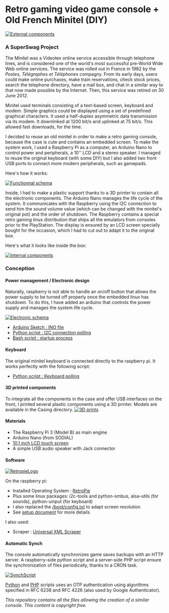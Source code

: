 # Retro gaming video game console + Old French Minitel (DIY)

[![External components](https://github.com/rbello/Minitel-Raspberry-Retro-gaming/raw/master/Doc/ExternalComponents.jpg)](https://github.com/rbello/Minitel-Raspberry-Retro-gaming/raw/master/Doc/ExternalComponents.jpg)

### A SuperSwag Project

The Minitel was a Videotex online service accessible through telephone lines, and is considered one of the world's most successful pre-World Wide Web online services. The service was rolled out in France in 1982 by the *Postes, Télégraphes et Téléphones* compagny. From its early days, users could make online purchases, make train reservations, check stock prices, search the telephone directory, have a mail box, and chat in a similar way to that now made possible by the Internet. Then, this service was retired on 30 June 2012.

Minitel used terminals consisting of a text-based screen, keyboard and modem. Simple graphics could be displayed using a set of predefined graphical characters. It used a half-duplex asymmetric data transmission via its modem. It downlinked at 1200 bit/s and uplinked at 75 bit/s. This allowed fast downloads, for the time.

I decided to reuse an old minitel in order to make a retro gaming console, because the case is cute and contains an embedded screen. To make the system work, I used a Raspberry Pi as a computer, an Arduino Nano to control power and peripherals, a 10'' LCD and a stereo speaker. I managed to reuse the original keyboard (with some DIY) but I also added two front USB ports to connect more modern peripherals, such as gamepads.

Here's how it works:

[![Functionnal schema](https://github.com/rbello/Minitel-Raspberry-Retro-gaming/raw/master/Doc/Functionnal_schema.png)](https://github.com/rbello/Minitel-Raspberry-Retro-gaming/raw/master/Doc/Functionnal_schema.png)

Inside, I had to make a plastic support thanks to a 3D printer to contain all the electronic components. The Arduino Nano manages the life cycle of the system. It communicates with the Raspberry using the I2C connection to send him the sound volume value (which can be changed with the minitel's original pot) and the order of shutdown. The Raspberry contains a special retro gaming linux distribution that ships all the emulators from consoles prior to the PlayStation. The display is ensured by an LCD screen specially bought for the occasion, which I had to cut out to adapt it to the original box.

Here's what it looks like inside the box:

[![Internal components](https://github.com/rbello/Minitel-Raspberry-Retro-gaming/raw/master/Doc/InternalComponents.jpg)](https://github.com/rbello/Minitel-Raspberry-Retro-gaming/raw/master/Doc/InternalComponents.jpg)

### Conception

#### Power management / Electronic design
Naturally, raspberry is not able to handle an on/off button that allows the power supply to be turned off properly once the embedded linux has shutdown. To do this, I have added an arduino that controls the power supply and manages the system life cycle.

[![Electronic schema](https://github.com/rbello/Minitel-Raspberry-Retro-gaming/raw/master/Electronique/Schema_bb.jpg)](https://github.com/rbello/Minitel-Raspberry-Retro-gaming/raw/master/Electronique/Schema_bb.png)

- [Arduino Sketch : INO file](https://github.com/rbello/Minitel-Raspberry-Retro-gaming/blob/master/SuperSwag3615.ino)
- [Python script : I2C connection polling](https://github.com/rbello/Minitel-Raspberry-Retro-gaming/blob/master/Scripts%20Raspberry/polling.py)
- [Bash script : startup process](https://github.com/rbello/Minitel-Raspberry-Retro-gaming/blob/master/Scripts%20Raspberry/startup.sh)

#### Keyboard
The original minitel keyboard is connected directly to the raspberry pi. It works perfectly with the following script:
- [Python script : Keyboard polling](https://github.com/rbello/Minitel-Raspberry-Retro-gaming/blob/master/Scripts%20Raspberry/keyboard.py)

#### 3D printed components
To integrate all the components in the case and offer USB interfaces on the front, I printed several plastic components using a 3D printer. Models are available in the Casing directory.
[![3D prints](https://github.com/rbello/Minitel-Raspberry-Retro-gaming/raw/master/Doc/3D_prints.png)](https://github.com/rbello/Minitel-Raspberry-Retro-gaming/raw/master/Doc/3D_prints.png)

#### Materials

- The Raspberry Pi 3 (Model B) as main engine
- Arduino Nano (from SODIAL)
- [10.1 inch LCD touch screen](https://www.amazon.fr/gp/product/B01E8O5B20/ref=oh_aui_detailpage_o00_s00?ie=UTF8&psc=1)
- A simple USB audio speaker with Jack connector

#### Software

[![RetropieLogo](https://github.com/rbello/Minitel-Raspberry-Retro-gaming/raw/master/Doc/RetropieLogo.jpg)](https://github.com/rbello/Minitel-Raspberry-Retro-gaming/raw/master/Doc/RetropieLogo.jpg)

On the raspberry pi:
- Installed Operating System : [RetroPie](https://retropie.org.uk/)
- Plus some linux packages: i2c-tools and python-smbus, alsa-utils (for sounds), python-uinput (for keyboard)
- I also replaced the [/boot/config.txt](https://github.com/rbello/Minitel-Raspberry-Retro-gaming/blob/master/Scripts%20Raspberry/config.txt) to adapt screen resolution
- See [setup document](https://github.com/rbello/Minitel-Raspberry-Retro-gaming/blob/master/Scripts%20Raspberry/setup.txt) for more details

I also used:
- Scraper : [Universal XML Scraper](https://github.com/Universal-Rom-Tools/Universal-XML-Scraper/releases)

#### Automatic Synch

The console automatically synchronizes game saves backups with an HTTP server. A raspberry-side python script and a server-side PHP script ensure the synchronization of files periodically, thanks to a CRON task.

[![SynchScript](https://github.com/rbello/Minitel-Raspberry-Retro-gaming/raw/master/Doc/UpdateScriptLog.png)](https://github.com/rbello/Minitel-Raspberry-Retro-gaming/raw/master/Doc/UpdateScriptLog.png)

[Python](https://github.com/rbello/Minitel-Raspberry-Retro-gaming/blob/master/Scripts%20Raspberry/synch-cloud.py) and [PHP](https://github.com/rbello/Minitel-Raspberry-Retro-gaming/blob/master/Synchro/index.php) scripts uses an OTP authentication using algorithms specified in RFC 6238 and RFC 4226 (also used by Google Authenticator).

*This repository contains all the files allowing the creation of a similar console. This content is copyright free.*